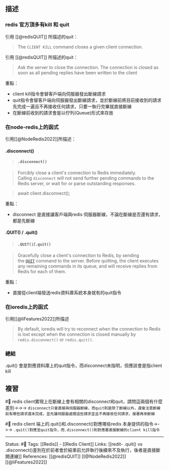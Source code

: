 ## 描述



### redis 官方頂多有kill 和 quit

引用 [[@redisQUIT]] 所描述的quit：
> The `CLIENT KILL` command closes a given client connection.

引用 [[@redisQUIT]] 所描述的quit：
> Ask the server to close the connection. The connection is closed as soon as all pending replies have been written to the client

重點：
- client kill指令會替客戶端向伺服器發出斷線請求
- quit指令會替客戶端向伺服器發出斷線請求，並於斷線前將目前接收到的請求先完成一遍且不再接收任何請求，只要一執行完畢就直接斷線
- 在斷線前收到的請求會是以佇列(Queue)形式來存放


### 在node-redis上的函式
引用[[@NodeRedis2022]]所描述：
#### .disconnect()
> #### `.disconnect()`

> Forcibly close a client's connection to Redis immediately. Calling `disconnect` will not send further pending commands to the Redis server, or wait for or parse outstanding responses.

> await client.disconnect();

重點：
- disconnect 是直接讓客戶端與redis 伺服器斷線，不論在斷線是否還有請求，都是先斷線

#### .QUIT() / .quit()
> #### `.QUIT()`/`.quit()`

> Gracefully close a client's connection to Redis, by sending the [`QUIT`](https://redis.io/commands/quit) command to the server. Before quitting, the client executes any remaining commands in its queue, and will receive replies from Redis for each of them.

重點：
- 直接從client端發送redis資料庫系統本身就有的quit指令

### 在ioredis上的函式
引用[[@liFeatures2022]]所描述
> By default, ioredis will try to reconnect when the connection to Redis is lost except when the connection is closed manually by `redis.disconnect()` or `redis.quit()`.

### 總結
.quit() 會是對應資料庫上的quit指令，而disconnect未指明，但應該會是指client kill

## 複習
#🧠 redis client實現上在斷線上會有相關的disconnect和quit，請問這兩個有什麼差別->->-> `disconnect只會直接與伺服器斷線，而quit則是除了斷線以外，還會注意斷線前有哪些請求還未完成，並先讓伺服器處理這些請求並且不再接收任何請求，接著再來斷線`
<!--SR:!2022-12-23,125,250-->

#🧠 redis client 端上的.quit()和.disconnect()對應哪些redis 本身提供的指令->->-> `.quit()對應至quit指令，而.disconnect()則對應著直接斷線的client kill指令`
<!--SR:!2023-05-04,178,230-->

---
Status: #🌱 
Tags:
[[Redis]] - [[Redis Client]]
Links:
[[redit-  .quit() vs .disconnect()差別在於前者會於結束前允許執行後續來不及執行，後者是直接斷開連線]]
References:
[[@redisQUIT]]
[[@NodeRedis2022]]
[[@liFeatures2022]]